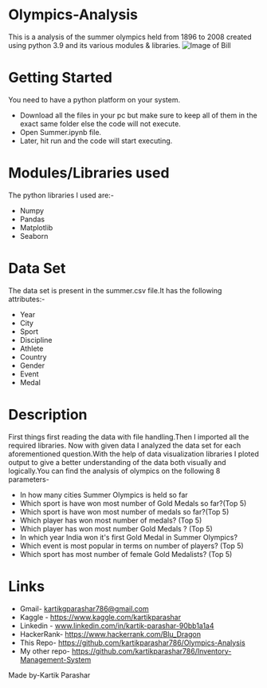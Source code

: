 # Olympics-Analysis
This is a analysis of the summer olympics held from 1896 to 2008 created using python 3.9 and its various modules & libraries.
![Image of Bill](https://github.com/kartikparashar786/Olympics-Analysis/blob/main/olympics%20image.jpg)
# Getting Started
You need to have a python platform on your system.
* Download all the files in your pc but make sure to keep all of them in the exact same folder else the code will not execute.
* Open Summer.ipynb file.
* Later, hit run and the code will start executing.
# Modules/Libraries used
The python libraries I used are:-
* Numpy
* Pandas
* Matplotlib
* Seaborn
# Data Set
The data set is present in the summer.csv file.It has the following attributes:-
  * Year	
  * City	
  * Sport	
  * Discipline	
  * Athlete	
  * Country	
  * Gender	
  * Event	
  * Medal
# Description
First things first reading the data with file handling.Then I imported all the required libraries.
Now with given data I analyzed the data set for each aforementioned question.With the help of data visualization libraries I ploted output to give a better understanding of the data both visually and logically.You can find the analysis of olympics on the following 8 parameters-
  * In how many cities Summer Olympics is held so far
  * Which sport is have won most number of Gold Medals so far?(Top 5)
  * Which sport is have won most number of medals so far?(Top 5)
  * Which player has won most number of medals? (Top 5)
  * Which player has won most number Gold Medals ? (Top 5)
  * In which year India won it's first Gold Medal in Summer Olympics?
  * Which event is most popular in terms on number of players? (Top 5)
  * Which sport has most number of female Gold Medalists? (Top 5)
# Links
* Gmail- kartikgparashar786@gmail.com
* Kaggle - https://www.kaggle.com/kartikparashar 
* Linkedin - www.linkedin.com/in/kartik-parashar-90bb1a1a4
* HackerRank- https://www.hackerrank.com/Blu_Dragon
* This Repo- https://github.com/kartikparashar786/Olympics-Analysis
* My other repo- https://github.com/kartikparashar786/Inventory-Management-System

Made by-Kartik Parashar
